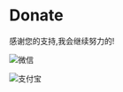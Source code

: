 # Donate

感谢您的支持,我会继续努力的!

![微信](https://photo-1300482669.cos.ap-shanghai.myqcloud.com/donate/wechatpay.png "微信支付")

![支付宝](https://photo-1300482669.cos.ap-shanghai.myqcloud.com/donate/alipay.jpg "支付宝支付")


